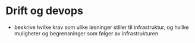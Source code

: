 # Drift og devops

- beskrive hvilke krav som ulike løsninger stiller til infrastruktur, og hvilke muligheter og begrensninger som følger av infrastrukturen
